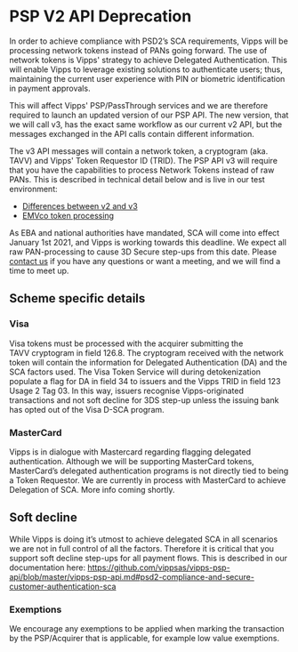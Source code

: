 <!-- START_METADATA
---
title: V2 Deprecation
sidebar_position: 100
---
END_METADATA -->

# PSP V2 API Deprecation

In order to achieve compliance with PSD2’s SCA requirements, Vipps will be processing network tokens instead of PANs going forward. The use of network tokens is Vipps' strategy to achieve Delegated Authentication. This will enable Vipps to leverage existing solutions to authenticate users; thus, maintaining the current user experience with PIN or biometric identification in payment approvals.

This will affect Vipps' PSP/PassThrough services and we are therefore required to launch an updated version of our PSP API. The new version, that we will call v3, has the exact same workflow as our current v2 API, but the messages exchanged in the API calls contain different information. 

The v3 API messages will contain a network token, a cryptogram (aka. TAVV) and Vipps' Token Requestor ID (TRID). The PSP API v3 will require that you have the capabilities to process Network Tokens instead of raw PANs. This is described in technical detail below and is live in our test environment:

* [Differences between v2 and v3](https://github.com/vippsas/vipps-psp-api/blob/master/vipps-psp-api.md##differences-from-psp-api-v2-to-v3)
* [EMVco token processing](https://github.com/vippsas/vipps-psp-api/blob/master/vipps-psp-api.md#emvco-token-processing)

As EBA and national authorities have mandated, SCA will come into effect January 1st 2021, and Vipps is working towards this deadline. We expect all raw PAN-processing to cause 3D Secure step-ups from this date. Please
[contact us](https://github.com/vippsas/vipps-developers/blob/master/contact.md)
if you have any questions or want a meeting, and we will find a time to meet up.

## Scheme specific details

### Visa

Visa tokens must be processed with the acquirer submitting the TAVV cryptogram in field 126.8. The cryptogram received with the network token will contain the information for Delegated Authentication (DA) and the SCA factors used. The Visa Token Service will during detokenization populate a flag for DA in field 34 to issuers and the Vipps TRID in field 123 Usage 2 Tag 03. In this way, issuers recognise Vipps-originated transactions and not soft decline for 3DS step-up unless the issuing bank has opted out of the Visa D-SCA program.

### MasterCard

Vipps is in dialogue with Mastercard regarding flagging delegated authentication. Although we will be supporting MasterCard tokens, MasterCard’s delegated authentication programs is not directly tied to being a Token Requestor. We are currently in process with MasterCard to achieve Delegation of SCA. More info coming shortly.

## Soft decline

While Vipps is doing it’s utmost to achieve delegated SCA in all scenarios we are not in full control of all  the factors. Therefore it is critical that you support soft decline step-ups for all payment flows. This is described in our documentation here: https://github.com/vippsas/vipps-psp-api/blob/master/vipps-psp-api.md#psd2-compliance-and-secure-customer-authentication-sca

### Exemptions

We encourage any exemptions to be applied when marking the transaction by the PSP/Acquirer that is applicable, for example low value exemptions.


